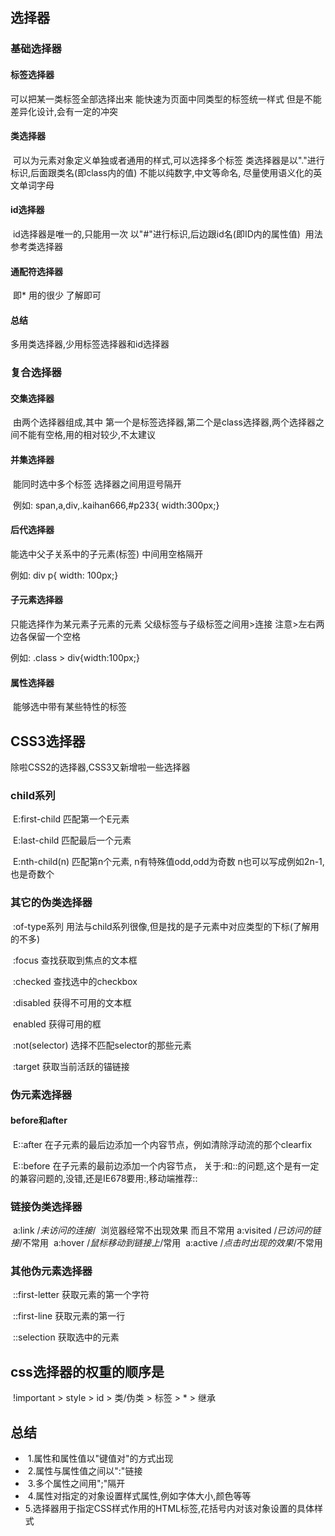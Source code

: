 ## 选择器

### ​基础选择器

#### 标签选择器

可以把某一类标签全部选择出来  能快速为页面中同类型的标签统一样式 但是不能差异化设计,会有一定的冲突

#### 类选择器

​	可以为元素对象定义单独或者通用的样式,可以选择多个标签
​	类选择器是以"."进行标识,后面跟类名(即class内的值)
​	不能以纯数字,中文等命名,  尽量使用语义化的英文单词字母

#### id选择器

​	id选择器是唯一的,只能用一次
​	以"#"进行标识,后边跟id名(即ID内的属性值)
​	用法参考类选择器

#### 通配符选择器

​	即*    用的很少 了解即可

#### 总结

多用类选择器,少用标签选择器和id选择器

### 复合选择器

#### 交集选择器

​	由两个选择器组成,其中 第一个是标签选择器,第二个是class选择器,两个选择器之间不能有空格,用的相对较少,不太建议

#### 并集选择器

​    能同时选中多个标签   选择器之间用逗号隔开  

​    例如:  span,a,div,.kaihan666,#p233{  width:300px;}

#### 后代选择器

   能选中父子关系中的子元素(标签)   中间用空格隔开  

   例如:  div p{ width: 100px;}

#### 子元素选择器

  只能选择作为某元素子元素的元素   父级标签与子级标签之间用>连接  注意>左右两边各保留一个空格

   例如:   .class  > div{width:100px;}

#### 属性选择器

​	能够选中带有某些特性的标签

## CSS3选择器

除啦CSS2的选择器,CSS3又新增啦一些选择器

### child系列

​	E:first-child  匹配第一个E元素

​	E:last-child   匹配最后一个元素

​	E:nth-child(n)  匹配第n个元素,    n有特殊值odd,odd为奇数   n也可以写成例如2n-1,也是奇数个

### 其它的伪类选择器

​	:of-type系列  	用法与child系列很像,但是找的是子元素中对应类型的下标(了解用的不多)

​	:focus     查找获取到焦点的文本框

​	:checked   查找选中的checkbox

​	:disabled   获得不可用的文本框

​	enabled    获得可用的框

​	:not(selector)    选择不匹配selector的那些元素

​        :target     获取当前活跃的锚链接

### 伪元素选择器

#### before和after

​	    E::after   在子元素的最后边添加一个内容节点，例如清除浮动流的那个clearfix

​	    E::before  在子元素的最前边添加一个内容节点，	关于:和::的问题,这个是有一定的兼容问题的,没错,还是IE678要用:,移动端推荐::

### 链接伪类选择器

​		a:link   /*未访问的连接*/
​		浏览器经常不出现效果  而且不常用
​		a:visited  /*已访问的链接*/不常用
​		a:hover  /*鼠标移动到链接上*/常用
​	        a:active  /*点击时出现的效果*/不常用

### 其他伪元素选择器

​	::first-letter	获取元素的第一个字符

​	::first-line	获取元素的第一行

​	::selection	获取选中的元素

## css选择器的权重的顺序是   

​	 !important > style > id > 类/伪类 > 标签 > * > 继承

## 总结

- ​		1.属性和属性值以"键值对"的方式出现
- ​		2.属性与属性值之间以":"链接
- ​		3.多个属性之间用";"隔开
- ​		4.属性对指定的对象设置样式属性,例如字体大小,颜色等等
- ​		5.选择器用于指定CSS样式作用的HTML标签,花括号内对该对象设置的具体样式

